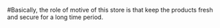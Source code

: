 #Basically, the role of motive of this store is that keep the products fresh and secure for a long time period.